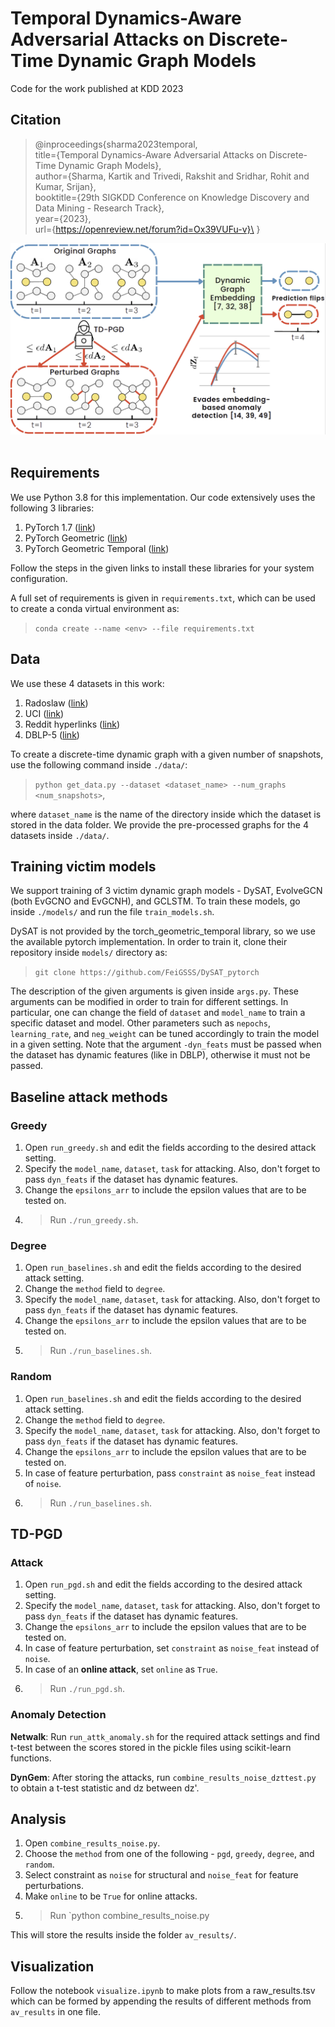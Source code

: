 # Temporal Dynamics-Aware Adversarial Attacks on Discrete-Time Dynamic Graph Models
Code for the work published at KDD 2023

## Citation
> @inproceedings{sharma2023temporal,\
    title={Temporal Dynamics-Aware Adversarial Attacks on Discrete-Time Dynamic Graph Models},\
    author={Sharma, Kartik and Trivedi, Rakshit and Sridhar, Rohit and Kumar, Srijan},\
    booktitle={29th SIGKDD Conference on Knowledge Discovery and Data Mining - Research Track},\
    year={2023},\
    url={https://openreview.net/forum?id=Ox39VUFu-v}\
}

![](pipeline.png)
&nbsp;

## Requirements
We use Python 3.8 for this implementation. Our code extensively uses the following 3 libraries: 
1. PyTorch 1.7 ([link](https://pytorch.org/get-started/locally/))
2. PyTorch Geometric ([link](https://pytorch-geometric.readthedocs.io/en/latest/notes/installation.html))
3. PyTorch Geometric Temporal ([link](https://pytorch-geometric-temporal.readthedocs.io/en/latest/notes/installation.html)) 

Follow the steps in the given links to install these libraries for your system configuration. 

A full set of requirements is given in `requirements.txt`, which can be used to create a conda virtual environment as:

> `conda create --name <env> --file requirements.txt`

## Data
We use these 4 datasets in this work:
1. Radoslaw ([link](http://konect.cc/networks/radoslaw_email/))
2. UCI ([link](http://konect.cc/networks/opsahl-ucsocial/))
3. Reddit hyperlinks ([link](https://snap.stanford.edu/data/soc-RedditHyperlinks.html))
4. DBLP-5 ([link](https://www.dropbox.com/sh/33p0gk4etgdjfvz/AACe2INXtp3N0u9xRdszq4vua?dl=0)) 


To create a discrete-time dynamic graph with a given number of snapshots, use the following command inside `./data/`:

> `python get_data.py --dataset <dataset_name> --num_graphs <num_snapshots>`,

where `dataset_name` is the name of the directory inside which the dataset is stored in the data folder. We provide the pre-processed graphs for the 4 datasets inside `./data/`. 


## Training victim models

We support training of 3 victim dynamic graph models - DySAT, EvolveGCN (both EvGCNO and EvGCNH), and GCLSTM. To train these models, go inside `./models/` and run the file `train_models.sh`. 

DySAT is not provided by the torch_geometric_temporal library, so we use the available pytorch implementation. In order to train it, clone their repository inside `models/` directory as:

> `git clone https://github.com/FeiGSSS/DySAT_pytorch`

The description of the given arguments is given inside `args.py`. These arguments can be modified in order to train for different settings. In particular, one can change the field of `dataset` and `model_name` to train a specific dataset and model. Other parameters such as `nepochs`, `learning_rate`, and `neg_weight` can be tuned accordingly to train the model in a given setting. Note that the argument `-dyn_feats` must be passed when the dataset has dynamic features (like in DBLP), otherwise it must not be passed. 

## Baseline attack methods

### Greedy

1. Open `run_greedy.sh` and edit the fields according to the desired attack setting. 
2. Specify the `model_name`, `dataset`, `task` for attacking. Also, don't forget to pass `dyn_feats` if the dataset has dynamic features.
3. Change the `epsilons_arr` to include the epsilon values that are to be tested on. 
4. > Run `./run_greedy.sh`. 


### Degree

1. Open `run_baselines.sh` and edit the fields according to the desired attack setting. 
2. Change the `method` field to `degree`. 
3. Specify the `model_name`, `dataset`, `task` for attacking. Also, don't forget to pass `dyn_feats` if the dataset has dynamic features.
4. Change the `epsilons_arr` to include the epsilon values that are to be tested on. 
5. > Run `./run_baselines.sh`. 


### Random

1. Open `run_baselines.sh` and edit the fields according to the desired attack setting. 
2. Change the `method` field to `degree`. 
3. Specify the `model_name`, `dataset`, `task` for attacking. Also, don't forget to pass `dyn_feats` if the dataset has dynamic features.
4. Change the `epsilons_arr` to include the epsilon values that are to be tested on. 
5. In case of feature perturbation, pass `constraint` as `noise_feat` instead of `noise`.
6. > Run `./run_baselines.sh`. 


## TD-PGD

### Attack
1. Open `run_pgd.sh` and edit the fields according to the desired attack setting. 
2. Specify the `model_name`, `dataset`, `task` for attacking. Also, don't forget to pass `dyn_feats` if the dataset has dynamic features.
3. Change the `epsilons_arr` to include the epsilon values that are to be tested on. 
4. In case of feature perturbation, set `constraint` as `noise_feat` instead of `noise`. 
5. In case of an **online attack**, set `online` as `True`. 
6. > Run `./run_pgd.sh`. 

### Anomaly Detection
**Netwalk**: Run `run_attk_anomaly.sh` for the required attack settings and find t-test between the scores stored in the pickle files using scikit-learn functions.

**DynGem**: After storing the attacks, run `combine_results_noise_dzttest.py` to obtain a t-test statistic and dz between dz'. 

## Analysis

1. Open `combine_results_noise.py`.
2. Choose the `method` from one of the following - `pgd`, `greedy`, `degree`, and `random`. 
3. Select constraint as `noise` for structural and `noise_feat` for feature perturbations.
4. Make `online` to be `True` for online attacks. 
5. > Run `python combine_results_noise.py 

This will store the results inside the folder `av_results/`. 

## Visualization

Follow the notebook `visualize.ipynb` to make plots from a raw_results.tsv which can be formed by appending the results of different methods from `av_results` in one file. 
